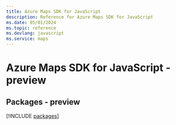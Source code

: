```yaml
---
title: Azure Maps SDK for JavaScript
description: Reference for Azure Maps SDK for JavaScript
ms.date: 05/01/2024
ms.topic: reference
ms.devlang: javascript
ms.service: maps
---
```

# Azure Maps SDK for JavaScript - preview
## Packages - preview
[!INCLUDE [packages](maps-index.md)]